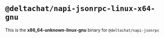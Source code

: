 # `@deltachat/napi-jsonrpc-linux-x64-gnu`

This is the **x86_64-unknown-linux-gnu** binary for `@deltachat/napi-jsonrpc`
